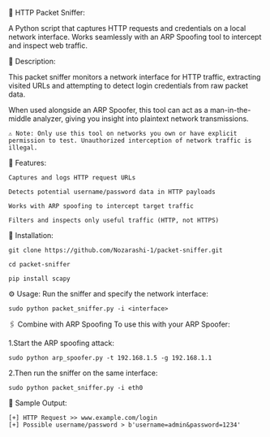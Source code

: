 🧬 HTTP Packet Sniffer:

A Python script that captures HTTP requests and credentials on a local network interface. Works seamlessly with an ARP Spoofing tool to intercept and inspect web traffic.

📌 Description:

This packet sniffer monitors a network interface for HTTP traffic, extracting visited URLs and attempting to detect login credentials from raw packet data.

When used alongside an ARP Spoofer, this tool can act as a man-in-the-middle analyzer, giving you insight into plaintext network transmissions.

    ⚠️ Note: Only use this tool on networks you own or have explicit permission to test. Unauthorized interception of network traffic is illegal.

🚀 Features:

    Captures and logs HTTP request URLs

    Detects potential username/password data in HTTP payloads

    Works with ARP spoofing to intercept target traffic

    Filters and inspects only useful traffic (HTTP, not HTTPS)

🔧 Installation:

    git clone https://github.com/Nozarashi-1/packet-sniffer.git

    cd packet-sniffer

    pip install scapy

⚙️ Usage:
Run the sniffer and specify the network interface:

    sudo python packet_sniffer.py -i <interface>

🖇️ Combine with ARP Spoofing
To use this with your ARP Spoofer:

1.Start the ARP spoofing attack:

    sudo python arp_spoofer.py -t 192.168.1.5 -g 192.168.1.1

2.Then run the sniffer on the same interface:

    sudo python packet_sniffer.py -i eth0

🧪 Sample Output:

    [+] HTTP Request >> www.example.com/login
    [+] Possible username/password > b'username=admin&password=1234'

    
    
